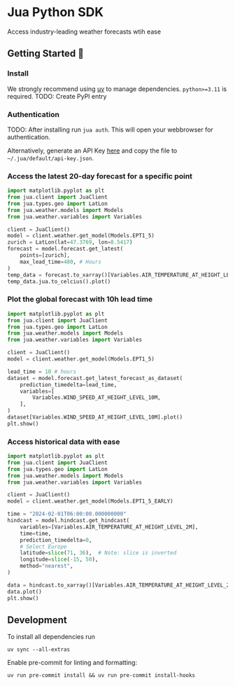 # Jua Python SDK

Access industry-leading weather forecasts wtih ease

## Getting Started 🚀

### Install

We strongly recommend using [uv](https://docs.astral.sh/uv/) to manage dependencies. `python>=3.11` is required.
TODO: Create PyPI entry

### Authentication

TODO: After installing run `jua auth`. This will open your webbrowser for authentication.

Alternatively, generate an API Key [here](https://app.jua.sh/api-keys) and copy the file to `~/.jua/default/api-key.json`.

### Access the latest 20-day forecast for a specific point

```python
import matplotlib.pyplot as plt
from jua.client import JuaClient
from jua.types.geo import LatLon
from jua.weather.models import Models
from jua.weather.variables import Variables

client = JuaClient()
model = client.weather.get_model(Models.EPT1_5)
zurich = LatLon(lat=47.3769, lon=8.5417)
forecast = model.forecast.get_latest(
    points=[zurich],
    max_lead_time=480, # Hours
)
temp_data = forecast.to_xarray()[Variables.AIR_TEMPERATURE_AT_HEIGHT_LEVEL_2M]
temp_data.jua.to_celcius().plot()
```

### Plot the global forecast with 10h lead time

```python
import matplotlib.pyplot as plt
from jua.client import JuaClient
from jua.types.geo import LatLon
from jua.weather.models import Models
from jua.weather.variables import Variables

client = JuaClient()
model = client.weather.get_model(Models.EPT1_5)

lead_time = 10 # hours
dataset = model.forecast.get_latest_forecast_as_dataset(
    prediction_timedelta=lead_time,
    variables=[
        Variables.WIND_SPEED_AT_HEIGHT_LEVEL_10M,
    ],
)
dataset[Variables.WIND_SPEED_AT_HEIGHT_LEVEL_10M].plot()
plt.show()
```

### Access historical data with ease

```python
import matplotlib.pyplot as plt
from jua.client import JuaClient
from jua.types.geo import LatLon
from jua.weather.models import Models
from jua.weather.variables import Variables

client = JuaClient()
model = client.weather.get_model(Models.EPT1_5_EARLY)

time = "2024-02-01T06:00:00.000000000"
hindcast = model.hindcast.get_hindcast(
    variables=[Variables.AIR_TEMPERATURE_AT_HEIGHT_LEVEL_2M],
    time=time,
    prediction_timedelta=0,
    # Select Europe
    latitude=slice(71, 36),  # Note: slice is inverted
    longitude=slice(-15, 50),
    method="nearest",
)

data = hindcast.to_xarray()[Variables.AIR_TEMPERATURE_AT_HEIGHT_LEVEL_2M]
data.plot()
plt.show()
```

## Development

To install all dependencies run

```
uv sync --all-extras
```

Enable pre-commit for linting and formatting:

```
uv run pre-commit install && uv run pre-commit install-hooks
```
